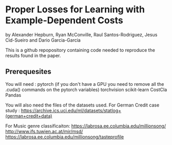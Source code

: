 # Proper Losses for Learning with Example-Dependent Costs
by Alexander Hepburn, Ryan McConville, Raul Santos-Rodriguez, Jesus Cid-Sueiro and Dario Garcia-Garcia 

This is a github repopository containing code needed to reproduce the results found in the paper.

## Prerequesites
You will need :
pytorch (if you don't have a GPU you need to remove all the .cuda() commands on the pytorch variables)
torchvision
scikit-learn
CostCla
Pandas

You will also need the files of the datasets used. 
For German Credit case study : https://archive.ics.uci.edu/ml/datasets/statlog+(german+credit+data)

For Music genre classificaiton: 
https://labrosa.ee.columbia.edu/millionsong/        http://www.ifs.tuwien.ac.at/mir/msd/           https://labrosa.ee.columbia.edu/millionsong/tasteprofile
